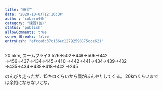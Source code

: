 ```yaml
---
title: "練習"
date: '2020-10-03T12:10:38'
author: "subaru44k"
category: "練習(強)"
status: "publish"
allowComments: true
convertBreaks: false
entryHash: "efccedc37c156ac12792598875cce621"
---
```

20.5km, ズームフライ3
526→502→449→506→442
→456→437→434→445→440
→442→441→434→439→432
→435→434→438→418→432
→245

のんびり走ったが、15キロくらいから頭がぼんやりしてくる。
20kmくらいまでは余裕にならないとな。
